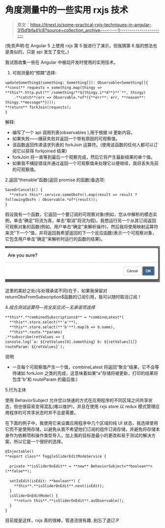 # 角度测量中的一些实用 rxjs 技术

> 原文：<https://itnext.io/some-practical-rxjs-techniques-in-angular-315d1bfa41c8?source=collection_archive---------1----------------------->

(免责声明:在 Angular 5 上使用 rxjs 第 5 版进行了演示，但我猜第 6 版的想法也是类似的，只是 api 发生了变化。)

我试图收集一些在 Angular 中被动开发时使用的实用技术。

1.  可观测量的“预期”选择:

```
updateSomething$(something: Something[]): Observable<Something[]{
**const** requests = something.map(thingy =>  **this**.http.put(**`/something/**${thingy.i**d**}**`**, thingy)
    .**catch**(err => Observable.*of*({**err**: err, **reason**:  thingy.**message**})));
**return** forkJoin(requests);
}
```

解释:

*   编写了一个 api 调用列表(observables ),用于根据 id 更新内容。
*   如果失败——捕获失败并返回一个带有原因的可观察值。
*   该函数返回传递请求列表的 forkJoin 运算符。(使用该函数的任何人都可以订阅它以获得 forkjoined 结果)
*   forkJoin 将一直等到最后一个观察完成，然后它将产生最新结果的单个值。
*   如果我不捕捉错误并通过返回一个可观察值来处理它以便继续，我将丢失先前的可观察值。

2.返回“thenable”函数(返回 promise 的函数)备选项:

```
SaveOrCancel$() {
  **return this**.service.someObsFn().map(result => result ? followingObsFn : Observable.*of*(result));
}
```

假设我有一个函数，它返回一个要订阅的可观察对象(例如，您从中解析的模态实例，单击“确定”将流为真，单击“取消”将流为假)，我想运行另一个从其订阅返回可观察对象的函数(例如，用户单击“确定”来解析操作)，然后我将使用映射运算符来流“下一个”值，并将返回我希望返回的下一个反应函数(表示一个可观察对象，它包含用户单击“确定”来解析时运行的函数的结果)。

![](img/c9e85a7200ee7975e66c1b854e40715d.png)

这里的美妙之处(与处理承诺不同)在于，如果我保留对 returnObsFromSubscription$函数的订阅引用，我可以随时取消订阅！

4.*组合测试运算符—完全反应式—无承诺项选择*

```
**this**.**combinedSubscriptions$** = *combineLatest*(
  **this**.store.select(**'a'**),
  **this**.store.select(**'b'**).map(b => b.name),
  **this**.route.**params)
.**subscribe(retValues => {
console.log(`a: ${retValues[0].something} b: ${retValues[1]} routeParam: ${retValues}`);
```

说明

*   一旦每个可观察值产生一个值，combineLatest 将返回“聚合”结果，它不会等待诸如 forkJoin 之类的完成，这意味着如果“a”存储将被更新，打印的结果将包含“b”和 routeParam 的最后值:)

5.行为主体

使用 BehaviorSubject 允许您以快速的方式在应用程序的不同区域之间共享状态，但也很容易变得混乱(难以维护)，并且在使用 rxjs store 以 redux 模式管理应用程序的可共享状态时并不总是需要。

在下面的例子中，我使用它来设置应用程序中几个区域的纯 UI 状态，我选择使用它而不是使用存储，以避免从我不希望他们订阅的组件订阅存储，并避免将存储本身作为依赖项和操作类型导入，加上我的目标是最小的更改和易于测试的解决方案，所以它是一个很好的选择。

```
@Injectable()
**export class** ToggleSliderEditModeService {

  private **isSliderOnEdit** = **new** BehaviorSubject<**boolean**>(**false**);

  setIsEdit(isEdit: **boolean**) {
    **this**.**isSliderOnEdit**.next(isEdit);
  }
  isSliderOnEditMode() {
    **return this**.**isSliderOnEdit**.asObservable();
  }
}
```

目前就是这样，rxjs 真的很棒，管道流很有趣..别忘了退订:P